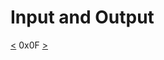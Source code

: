 # Input and Output
[<](https://github.com/TheeKingZa/alx-higher_level_programming/tree/master/0x0A-python-inheritance/README.md) 0x0F [>](https://github.com/TheeKingZa/alx-higher_level_programming/tree/master/0x0C-python-almost_a_circle/README.md)
